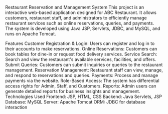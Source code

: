Restaurant Reservation and Management System
This project is an interactive web-based application designed for ABC Restaurant. It allows customers, restaurant staff, and administrators to efficiently manage restaurant services such as online reservations, queries, and payments. The system is developed using Java JSP, Servlets, JDBC, and MySQL, and runs on Apache Tomcat.

Features
Customer Registration & Login: Users can register and log in to their accounts to make reservations.
Online Reservations: Customers can book tables for dine-in or request food delivery services.
Service Search: Search and view the restaurant's available services, facilities, and offers.
Submit Queries: Customers can submit inquiries or queries to the restaurant management.
Reservation Management: Restaurant staff can view, manage, and respond to reservations and queries.
Payments: Process and manage payments via the website.
Role-Based Access: The system has differential access rights for Admin, Staff, and Customers.
Reports: Admin users can generate detailed reports for business insights and management.
Technologies Used
Frontend: JSP, HTML, CSS
Backend: Java Servlets, JSP
Database: MySQL
Server: Apache Tomcat
ORM: JDBC for database interaction
